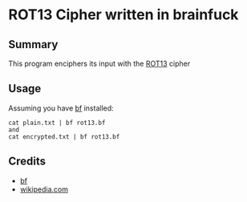 # ROT13 Cipher written in brainfuck

## Summary
This program enciphers its input with the [ROT13][3] cipher

## Usage
Assuming you have [bf][1] installed:

    cat plain.txt | bf rot13.bf
    and
    cat encrypted.txt | bf rot13.bf

## Credits

* [bf][1] 
* [wikipedia.com][2]

[1]: https://launchpad.net/ubuntu/gutsy/+package/bf
[2]: http://en.wikipedia.org/wiki/Brainfuck
[3]: http://en.wikipedia.org/wiki/ROT13
